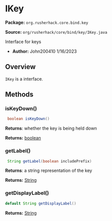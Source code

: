 # IKey

**Package:** `org.rusherhack.core.bind.key`

**Source:** `org/rusherhack/core/bind/key/IKey.java`

Interface for keys
* **Author:** John200410 1/16/2023



## Overview

`IKey` is a interface.

## Methods

### isKeyDown()

```java
 boolean isKeyDown()
```

**Returns**: whether the key is being held down



**Returns:** [boolean](https://docs.oracle.com/en/java/javase/21/docs/api/java.base/java/lang/Boolean.html)

### getLabel()

```java
 String getLabel(boolean includePrefix)
```

**Returns**: a string representation of the key



**Returns:** [String](https://docs.oracle.com/en/java/javase/21/docs/api/java.base/java/lang/String.html)

### getDisplayLabel()

```java
default String getDisplayLabel()
```

**Returns:** [String](https://docs.oracle.com/en/java/javase/21/docs/api/java.base/java/lang/String.html)

